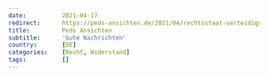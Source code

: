 ```yaml
---
date:          2021-04-17
redirect:      https://peds-ansichten.de/2021/04/rechtsstaat-verteidigung-engagement/
title:         Peds Ansichten
subtitle:      'Gute Nachrichten'
country:       [DE]
categories:    [Recht, Widerstand]
tags:          []
---
```


